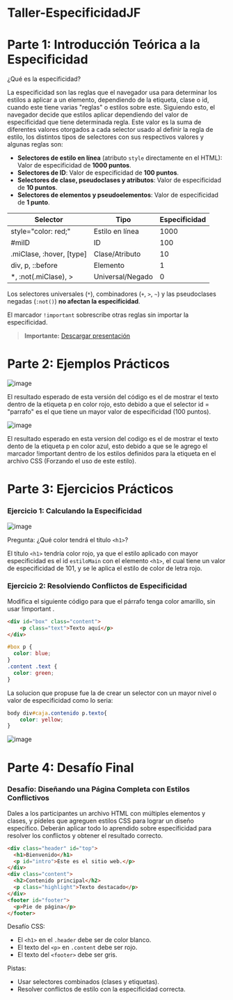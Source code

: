 # Taller-EspecificidadJF
# **Parte 1: Introducción Teórica a la Especificidad**

¿Qué es la especificidad?

La especificidad son las reglas que el navegador usa para determinar los estilos a aplicar a un elemento, dependiendo de la etiqueta, clase o id, cuando este tiene varias "reglas" o estilos sobre este. Siguiendo esto, el navegador decide que estilos aplicar dependiendo del valor de especificidad que tiene determinada regla. Este valor es la suma de diferentes valores otorgados a cada selector usado al definir la regla de estilo, los distintos tipos de selectores con sus respectivos valores y algunas reglas son:

- **Selectores de estilo en línea** (atributo `style` directamente en el HTML): Valor de especificidad de **1000 puntos**.
- **Selectores de ID**: Valor de especificidad de **100 puntos**.
- **Selectores de clase, pseudoclases y atributos**: Valor de especificidad de **10 puntos**.
- **Selectores de elementos y pseudoelementos**: Valor de especificidad de **1 punto**.

| Selector                           | Tipo                | Especificidad |
|------------------------------------|---------------------|----------------|
| style="color: red;"               | Estilo en línea     | 1000           |
| #miID                              | ID                  | 100            |
| .miClase, :hover, [type]          | Clase/Atributo      | 10             |
| div, p, ::before                   | Elemento            | 1              |
| *, :not(.miClase), >              | Universal/Negado    | 0              |


Los selectores universales (`*`), combinadores (`+`, `>`, `~`) y las pseudoclases negadas (`:not()`) **no afectan la especificidad**.

El marcador `!important` sobrescribe otras reglas sin importar la especificidad.

> **Importante:** [Descargar presentación](https://github.com/JoseDFN/Taller-EspecificidadJF/raw/refs/heads/main/Explicacion%20Especificidad%20CSS%20y%20HTML.pptx)

# **Parte 2: Ejemplos Prácticos**

![image](https://github.com/user-attachments/assets/cf381259-f150-4711-a34c-07250eabc5bf)

El resultado esperado de esta versión del código es el de mostrar el texto dentro de la etiqueta p en color rojo, esto debido a que el selector id = "parrafo" es el que tiene un mayor valor de especificidad (100 puntos).

![image](https://github.com/user-attachments/assets/e9a5b3c4-7ba5-4b66-b5c1-a81a2cdd4651)

El resultado esperado en esta version del codigo es el de mostrar el texto dento de la etiqueta p en color azul, esto debido a que se le agrego el marcador !important dentro de los estilos definidos para la etiqueta en el archivo CSS (Forzando el uso de este estilo).

# **Parte 3: Ejercicios Prácticos**

### Ejercicio 1: Calculando la Especificidad

![image](https://github.com/user-attachments/assets/ec9dae13-e8d4-4af3-8d4d-e7f2a9e6f4fd)

Pregunta: ¿Qué color tendrá el título `<h1>`?

El título `<h1>` tendría color rojo, ya que el estilo aplicado con mayor especificidad es el id `estiloMain` con el elemento `<h1>`, el cual tiene un valor de especificidad de 101, y se le aplica el estilo de color de letra rojo.

### Ejercicio 2: Resolviendo Conflictos de Especificidad

Modifica el siguiente código para que el párrafo tenga color amarillo, sin usar !important .

```html
<div id="box" class="content">
    <p class="text">Texto aquí</p>
</div>
```
```css
#box p {
  color: blue;
}
.content .text {
  color: green;
}
```

La solucion que propuse fue la de crear un selector con un mayor nivel o valor de especificidad como lo seria:

```css
body div#caja.contenido p.texto{
    color: yellow;
}
```

![image](https://github.com/user-attachments/assets/0042c76a-bbdd-4952-938b-24bcae4c9fdb)

# **Parte 4: Desafío Final**

### Desafío: Diseñando una Página Completa con Estilos Conflictivos

Dales a los participantes un archivo HTML con múltiples elementos y clases, y pídeles que
agreguen estilos CSS para lograr un diseño específico. Deberán aplicar todo lo aprendido sobre
especificidad para resolver los conflictos y obtener el resultado correcto.

```html
<div class="header" id="top">
  <h1>Bienvenido</h1>
  <p id="intro">Este es el sitio web.</p>
</div>
<div class="content">
  <h2>Contenido principal</h2>
  <p class="highlight">Texto destacado</p>
</div>
<footer id="footer">
  <p>Pie de página</p>
</footer>
```
Desafío CSS:
- El `<h1>` en el `.header` debe ser de color blanco.
- El texto del `<p>` en `.content` debe ser rojo.
- El texto del `<footer>` debe ser gris.

Pistas:
- Usar selectores combinados (clases y etiquetas).
- Resolver conflictos de estilo con la especificidad correcta.
